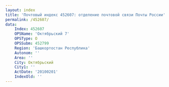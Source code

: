 ```yaml
---
layout: index
title: 'Почтовый индекс 452607: отделение почтовой связи Почты России'
permalink: /452607/
data:
    Index: 452607
    OPSName: 'Октябрьский 7'
    OPSType: О
    OPSSubm: 452799
    Region: 'Башкортостан Республика'
    Autonom: ''
    Area: ''
    City: Октябрьский
    City1: ''
    ActDate: '20100201'
    IndexOld: ''
---
```

